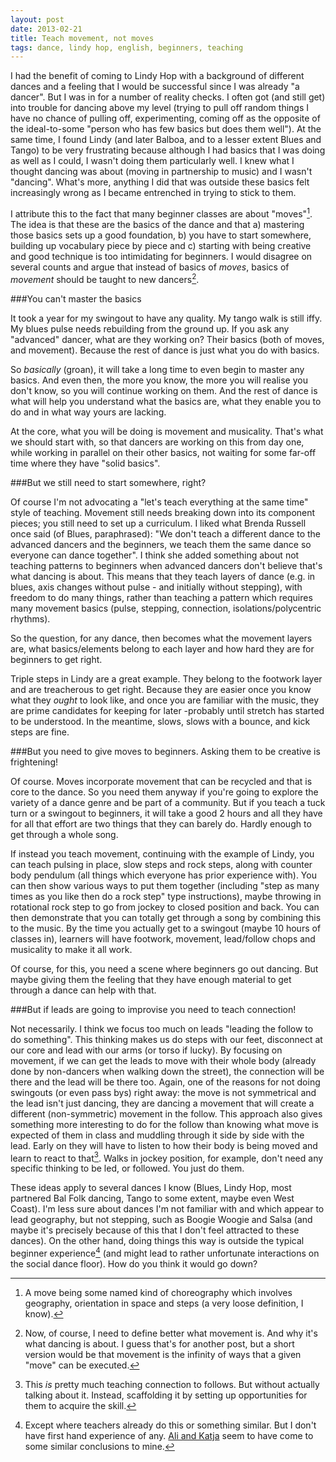 ```yaml
---
layout: post
date: 2013-02-21
title: Teach movement, not moves
tags: dance, lindy hop, english, beginners, teaching
---
```

I had the benefit of coming to Lindy Hop with a background of different dances and a feeling that I would be successful since I was already "a dancer". But I was in for a number of reality checks. I often got (and still get) into trouble for dancing above my level (trying to pull off random things I have no chance of pulling off, experimenting, coming off as the opposite of the ideal-to-some "person who has few basics but does them well"). At the same time, I found Lindy (and later Balboa, and to a lesser extent Blues and Tango) to be very frustrating because although I had basics that I was doing as well as I could, I wasn't doing them particularly well. I knew what I thought dancing was about (moving in partnership to music) and I wasn't "dancing". What's more, anything I did that was outside these basics felt increasingly wrong as I became entrenched in trying to stick to them.

I attribute this to the fact that many beginner classes are about "moves"[^2]. The idea is that these are the basics of the dance and that a) mastering those basics sets up a good foundation, b) you have to start somewhere, building up vocabulary piece by piece and c) starting with being creative and good technique is too intimidating for beginners. I would disagree on several counts and argue that instead of basics of *moves*, basics of *movement* should be taught to new dancers[^1].

###You can't master the basics

It took a year for my swingout to have any quality. My tango walk is still iffy. My blues pulse needs rebuilding from the ground up. If you ask any "advanced" dancer, what are they working on? Their basics (both of moves, and movement). Because the rest of dance is just what you do with basics. 

So *basically* (groan), it will take a long time to even begin to master any basics. And even then, the more you know, the more you will realise you don't know, so you will continue working on them. And the rest of dance is what will help you understand what the basics are, what they enable you to do and in what way yours are lacking. 

At the core, what you will be doing is movement and musicality. That's what we should start with, so that dancers are working on this from day one, while working in parallel on their other basics, not waiting for some far-off time where they have "solid basics". 

###But we still need to start somewhere, right?

Of course I'm not advocating a "let's teach everything at the same time" style of teaching. Movement still needs breaking down into its component pieces; you still need to set up a curriculum. I liked what Brenda Russell once said (of Blues, paraphrased): "We don't teach a different dance to the advanced dancers and the beginners, we teach them the same dance so everyone can dance together". I think she added something about not teaching patterns to beginners when advanced dancers don't believe that's what dancing is about. This means that they teach layers of dance (e.g. in blues, axis changes without pulse - and initially without stepping), with freedom to do many things, rather than teaching a pattern which requires many movement basics (pulse, stepping, connection, isolations/polycentric rhythms). 

So the question, for any dance, then becomes what the movement layers are, what basics/elements belong to each layer and how hard they are for beginners to get right. 

Triple steps in Lindy are a great example. They belong to the footwork layer and are treacherous to get right. Because they are easier once you know what they *ought* to look like, and once you are familiar with the music, they are prime candidates for keeping for later -probably until stretch has started to be understood. In the meantime, slows, slows with a bounce, and kick steps are fine.

###But you need to give moves to beginners. Asking them to be creative is frightening!

Of course. Moves incorporate movement that can be recycled and that is core to the dance. So you need them anyway if you're going to explore the variety of a dance genre and be part of a community. But if you teach a tuck turn or a swingout to beginners, it will take a good 2 hours and all they have for all that effort are two things that they can barely do. Hardly enough to get through a whole song. 

If instead you teach movement, continuing with the example of Lindy, you can teach pulsing in place, slow steps and rock steps, along with counter body pendulum (all things which everyone has prior experience with). You can then show various ways to put them together (including "step as many times as you like then do a rock step" type instructions), maybe throwing in rotational rock step to go from jockey to closed position and back. You can then demonstrate that you can totally get through a song by combining this to the music. By the time you actually get to a swingout (maybe 10 hours of classes in), learners will have footwork, movement, lead/follow chops and musicality to make it all work. 

Of course, for this, you need a scene where beginners go out dancing. But maybe giving them the feeling that they have enough material to get through a dance can help with that. 

###But if leads are going to improvise you need to teach connection!

Not necessarily. I think we focus too much on leads "leading the follow to do something". This thinking makes us do steps with our feet, disconnect at our core and lead with our arms (or torso if lucky). By focusing on movement, if we can get the leads to move with their whole body (already done by non-dancers when walking down the street), the connection will be there and the lead will be there too. Again, one of the reasons for not doing swingouts (or even pass bys) right away: the move is not symmetrical and the lead isn't just dancing, they are dancing a movement that will create a different (non-symmetric) movement in the follow. This approach also gives something more interesting to do for the follow than knowing what move is expected of them in class and muddling through it side by side with the lead. Early on they will have to listen to how their body is being moved and learn to react to that[^3]. Walks in jockey position, for example, don't need any specific thinking to be led, or followed. You just do them.

These ideas apply to several dances I know (Blues, Lindy Hop, most partnered Bal Folk dancing, Tango to some extent, maybe even West Coast). I'm less sure about dances I'm not familiar with and which appear to lead geography, but not stepping, such as Boogie Woogie and Salsa (and maybe it's precisely because of this that I don't feel attracted to these dances). On the other hand, doing things this way is outside the typical beginner experience[^4] (and might lead to rather unfortunate interactions on the social dance floor). How do you think it would go down?

[^2]: A move being some named kind of choreography which involves geography, orientation in space and steps (a very loose definition, I know). 

[^1]: Now, of course, I need to define better what movement is. And why it's what dancing is about. I guess that's for another post, but a short version would be that movement is the infinity of ways that a given "move" can be executed.

[^3]: This *is* pretty much teaching connection to follows. But without actually talking about it. Instead, scaffolding it by setting up opportunities for them to acquire the skill. 

[^4]: Except where teachers already do this or something similar. But I don't have first hand experience of any. [Ali and Katja](http://www.aliandkatja.com) seem to have come to some similar conclusions to mine.
